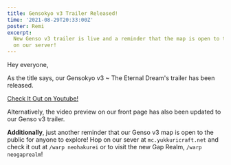 ```yaml
---
title: Gensokyo v3 Trailer Released!
time: '2021-08-29T20:33:00Z'
poster: Remi
excerpt:
  New Genso v3 trailer is live and a reminder that the map is open to the public
  on our server!
---
```


Hey everyone,

As the title says, our Gensokyo v3 ~ The Eternal Dream's trailer has been
released.

[Check It Out on Youtube!](https://www.youtube.com/watch?v=FI07wDxl5T8)

Alternatively, the video preview on our front page has also been updated to our
Genso v3 trailer.

**Additionally**, just another reminder that our Genso v3 map is open to the
public for anyone to explore! Hop on our sever at `mc.yukkuricraft.net` and
check it out at `/warp neohakurei` or to visit the new Gap Realm,
`/warp neogaprealm`!
